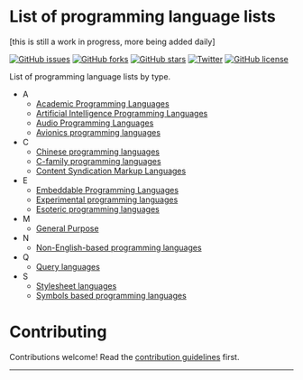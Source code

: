 # List of programming language lists
[this is still a work in progress, more being added daily]

[![GitHub issues](https://img.shields.io/github/issues/AnanthaRajuC/List-of-programming-languages-by-type.svg)](https://github.com/AnanthaRajuC/List-of-programming-languages-by-type/issues)
[![GitHub forks](https://img.shields.io/github/forks/AnanthaRajuC/List-of-programming-languages-by-type.svg)](https://github.com/AnanthaRajuC/List-of-programming-languages-by-type/network)
[![GitHub stars](https://img.shields.io/github/stars/AnanthaRajuC/List-of-programming-languages-by-type.svg)](https://github.com/AnanthaRajuC/List-of-programming-languages-by-type/stargazers)
[![Twitter](https://img.shields.io/twitter/url/https/github.com/AnanthaRajuC/List-of-programming-languages-by-type.svg?style=social)](https://twitter.com/intent/tweet?text=Wow:&url=%5Bobject%20Object%5D)
[![GitHub license](https://img.shields.io/github/license/AnanthaRajuCprojects/List-of-programming-language-lists.svg)](https://github.com/AnanthaRajuCprojects/List-of-programming-language-lists)


List of programming language lists by type.

- A
  - <a href="https://github.com/AnanthaRajuC/List-of-programming-languages-by-type/blob/master/Academic%20Programming%20Languages.md" target="_blank">Academic Programming Languages</a>
  - <a href="https://github.com/AnanthaRajuC/List-of-programming-language-lists/blob/master/Artificial%20Intelligence.md" target="_blank">Artificial Intelligence Programming Languages</a>
  - <a href="https://github.com/AnanthaRajuC/List-of-programming-language-lists/blob/master/Audio%20Programming%20Languages.md" target="_blank">Audio Programming Languages</a>
  - <a href="https://github.com/AnanthaRajuC/List-of-programming-languages-by-type/blob/master/Avionics%20Programming%20Languages.md" target="_blank">Avionics programming languages</a>
- C
  - <a href="https://github.com/AnanthaRajuC/List-of-programming-language-lists/blob/master/Chinese%20programming%20languages.md" target="_blank">Chinese programming languages</a>
  - <a href="https://github.com/AnanthaRajuC/List-of-programming-language-lists/blob/master/C-family%20programming%20languages.md" target="_blank">C-family programming languages</a>
  - <a href="https://github.com/AnanthaRajuC/List-of-programming-language-lists/blob/master/Content%20Syndication.md" target="_blank">Content Syndication Markup Languages</a>
- E
  - <a href="https://github.com/AnanthaRajuC/List-of-programming-language-lists/blob/master/Embeddable%20Programming%20Languages.md" target="_blank">Embeddable Programming Languages</a>
  - <a href="https://github.com/AnanthaRajuC/List-of-programming-languages-by-type/blob/master/Experimental%20programming%20languages.md" target="_blank">Experimental programming languages</a>
  - <a href="https://github.com/AnanthaRajuC/List-of-programming-language-lists/blob/master/Esoteric%20programming%20language.md" target="_blank">Esoteric programming languages</a>
- M
    - <a href="https://github.com/AnanthaRajuC/List-of-programming-language-lists/blob/master/Markup%20Language%20(General%20Purpose).md" target="_blank">General Purpose</a>
- N
  - <a href="https://github.com/AnanthaRajuC/List-of-programming-language-lists/blob/master/Non-English-based%20programming%20languages.md" target="_blank">Non-English-based programming languages</a>
- Q
  - <a href="https://github.com/AnanthaRajuC/List-of-programming-language-lists/blob/master/Query%20language.md" target="_blank">Query languages</a>
- S
  - <a href="https://github.com/AnanthaRajuC/List-of-programming-languages-by-type/blob/master/Stylesheet%20Languages.md" target="_blank">Stylesheet languages</a>
  - <a href="https://github.com/AnanthaRajuC/List-of-programming-language-lists/blob/master/Symbols%20based%20programming%20languages.md" target="_blank">Symbols based programming languages</a>

# Contributing

Contributions welcome! Read the [contribution guidelines](CONTRIBUTING.md) first.

---
